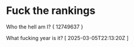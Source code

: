 # Fuck the rankings

Who the hell am I?
{ 12749637 }

What fucking year is it?
[ 2025-03-05T22:13:20Z ]
